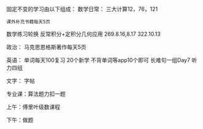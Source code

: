 固定不变的学习由以下组成：
数学日常：
	三大计算12，76，121

	课外补充书籍每天5页

数学练习轮换 反常积分+定积分几何应用
269.8.16,8.17
322.10.13


政治：
马克思恩格斯著作每天5页

英语：
	单词每天100复习
	20个新学
	不背单词等app10个即可
	长难句一组Day7
	听力四组

文字：
	字帖

专业课：算法题力扣一题



上午：傅里叶级数课程

下午：做题
